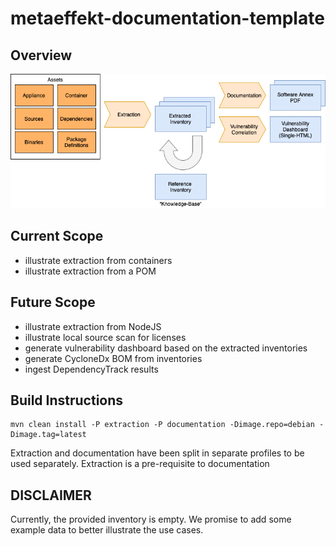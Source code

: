# metaeffekt-documentation-template

## Overview

![Alt](doc/overview.png)

## Current Scope
- illustrate extraction from containers
- illustrate extraction from a POM
  
## Future Scope
- illustrate extraction from NodeJS
- illustrate local source scan for licenses
- generate vulnerability dashboard based on the extracted inventories
- generate CycloneDx BOM from inventories
- ingest DependencyTrack results

## Build Instructions

    mvn clean install -P extraction -P documentation -Dimage.repo=debian -Dimage.tag=latest

Extraction and documentation have been split in separate profiles to
be used separately. Extraction is a pre-requisite to documentation

## DISCLAIMER
Currently, the provided inventory is empty. We promise to add some example
data to better illustrate the use cases.
